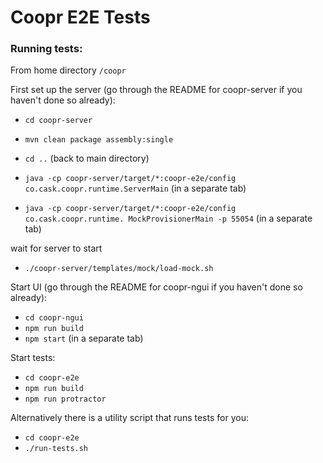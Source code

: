 Coopr E2E Tests
================

### Running tests:

From home directory `/coopr`

First set up the server (go through the README for coopr-server if you haven't done so already):

* `cd coopr-server`
* `mvn clean package assembly:single`
* `cd ..` (back to main directory)

* `java -cp coopr-server/target/*:coopr-e2e/config co.cask.coopr.runtime.ServerMain`
(in a separate tab)

* `java -cp coopr-server/target/*:coopr-e2e/config co.cask.coopr.runtime.
MockProvisionerMain -p 55054`
(in a separate tab)

wait for server to start
* `./coopr-server/templates/mock/load-mock.sh`

Start UI (go through the README for coopr-ngui if you haven't done so already):

* `cd coopr-ngui`
* `npm run build`
* `npm start` (in a separate tab)

Start tests:

* `cd coopr-e2e`
* `npm run build`
* `npm run protractor`

Alternatively there is a utility script that runs tests for you:
* `cd coopr-e2e`
* `./run-tests.sh`

